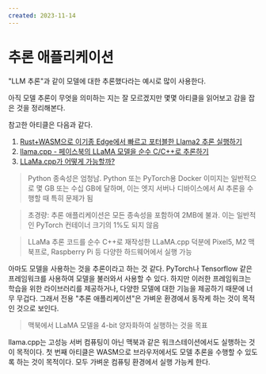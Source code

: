 ```yaml
---
created: 2023-11-14
---
```

# 추론 애플리케이션

"LLM 추론"과 같이 모델에 대한 추론했다라는 예시로 많이 사용한다.

아직 모델 추론이 무엇을 의미하는 지는 잘 모르겠지만 몇몇 아티클을 읽어보고 감을 잡은 것을 정리해본다.

참고한 아티클은 다음과 같다.

1. [Rust+WASM으로 이기종 Edge에서 빠르고 포터블한 Llama2 추론 실행하기](https://news.hada.io/topic?id=11847)
2. [llama.cpp - 페이스북의 LLaMA 모델을 순수 C/C++로 추론하기](https://news.hada.io/topic?id=8682)
3. [LLaMa.cpp가 어떻게 가능할까?](https://news.hada.io/topic?id=10379)

> Python 종속성은 엄청남. Python 또는 PyTorch용 Docker 이미지는 일반적으로 몇 GB 또는 수십 GB에 달하며, 이는 엣지 서버나 디바이스에서 AI 추론을 수행할 때 특히 문제가 됨

> 초경량: 추론 애플리케이션은 모든 종속성을 포함하여 2MB에 불과. 이는 일반적인 PyTorch 컨테이너 크기의 1%도 되지 않음

> LLaMa 추론 코드를 순수 C++로 재작성한 LLaMA.cpp 덕분에 Pixel5, M2 맥북프로, Raspberry Pi 등 다양한 하드웨어에서 실행 가능

아마도 모델을 사용하는 것을 추론이라고 하는 것 같다.
PyTorch나 Tensorflow 같은 프레임워크를 사용하여 모델을 불러와서 사용할 수 있다.
하지만 이러한 프레임워크는 학습을 위한 라이브러리를 제공하거나, 다양한 모델에 대한 기능을 제공하기 때문에 너무 무겁다.
그래서 전용 "추론 애플리케이션"은 가벼운 환경에서 동작케 하는 것이 목적인 것으로 보인다.

> 맥북에서 LLaMA 모델을 4-bit 양자화하여 실행하는 것을 목표

llama.cpp는 고성능 서버 컴퓨팅이 아닌 맥북과 같은 워크스테이션에서도 실행하는 것이 목적이다.
첫 번째 아티클은 WASM으로 브라우저에서도 모델 추론을 수행할 수 있도록 하는 것이 목적이다.
모두 가벼운 컴퓨팅 환경에서 실행 가능케 한다.
